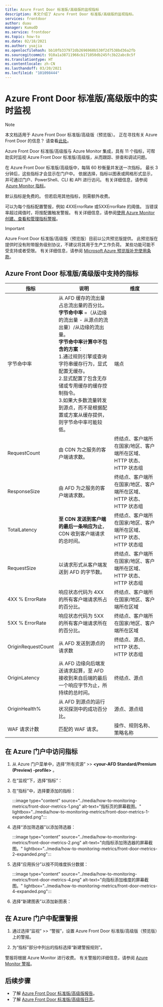 ```yaml
---
title: Azure Front Door 标准版/高级版的监视指标
description: 本文介绍了 Azure Front Door 标准版/高级版的监视指标。
services: frontdoor
author: duau
manager: KumudD
ms.service: frontdoor
ms.topic: how-to
ms.date: 02/18/2021
ms.author: yuajia
ms.openlocfilehash: bb10fb337972db2696960b530f2d7538bd36a2fb
ms.sourcegitcommit: 910a1a38711966cb171050db245fc3b22abc8c5f
ms.translationtype: HT
ms.contentlocale: zh-CN
ms.lasthandoff: 03/20/2021
ms.locfileid: "101098444"
---
```

# <a name="real-time-monitoring-in-azure-front-door-standardpremium"></a>Azure Front Door 标准版/高级版中的实时监视

> [!Note]
> 本文档适用于 Azure Front Door 标准版/高级版（预览版）。 正在寻找有关 Azure Front Door 的信息？ 请查看[此处](../front-door-overview.md)。

Azure Front Door 标准版/高级版与 Azure Monitor 集成，具有 11 个指标，可帮助实时监视 Azure Front Door 标准版/高级版，从而跟踪、排查和调试问题。  

在 Azure Front Door 标准版/高级版中，每隔 60 秒衡量并发送一次指标。 最长 3 分钟后，这些指标才会显示在门户中。 依据选择，指标以图表或网格形式显示，并可通过门户、PowerShell、CLI 和 API 进行访问。 有关详细信息，请参阅  [Azure Monitor 指标](../../azure-monitor/platform/data-platform-metrics.md)。  

默认指标是免费的。 但若启用其他指标，则需额外收费。 

可以为每个指标配置警报，例如 4XXErrorRate 或5XXErrorRate 的阈值。 当错误率超过阈值时，将按配置触发警报。 有关详细信息，请参阅[使用 Azure Monitor 创建、查看和管理指标警报](../../azure-monitor/platform/alerts-metric.md)。 

> [!IMPORTANT]
> Azure Front Door 标准版/高级版（预览版）目前以公共预览版提供。
> 此预览版在提供时没有附带服务级别协议，不建议将其用于生产工作负荷。 某些功能可能不受支持或者受限。
> 有关详细信息，请参阅 [Microsoft Azure 预览版补充使用条款](https://azure.microsoft.com/support/legal/preview-supplemental-terms/)。

## <a name="metrics-supported-in-azure-front-door-standardpremium"></a>Azure Front Door 标准版/高级版中支持的指标

| 指标  | 说明 | 维度 |
| ------------- | ------------- | ------------- |
| 字节命中率 | 从 AFD 缓存的流出量占总流出量的百分比。 </br> **字节命中率** =（从边缘的流出量 - 从源点的流出量）/从边缘的流出量。 </br> **字节命中率计算中不包含的方案**：</br> 1.通过规则引擎或查询字符串缓存行为，显式配置无缓存。 </br> 2.显式配置了包含无存储或专用缓存的缓存控制指令。 </br>3.如果大多数流量转发到源点，而不是根据配置或方案从缓存提供，则字节命中率可能较低。 | 端点 |
| RequestCount | 由 CDN 为之服务的客户端请求数。 | 终结点、客户端所在国家/地区、客户端所在区域、HTTP 状态、HTTP 状态组 |
| ResponseSize | 由 AFD 为之服务的客户端请求数。 |终结点、客户端所在国家/地区、客户端所在区域、HTTP 状态、HTTP 状态组 |
| TotalLatency | **至 CDN 发送到客户端的最后一条响应为止**，CDN 收到客户端请求的总时间。 |终结点、客户端所在国家/地区、客户端所在区域、HTTP 状态、HTTP 状态组 |
| RequestSize | 以请求形式从客户端发送到 AFD 的字节数。 | 终结点、客户端所在国家/地区、客户端所在区域、HTTP 状态、HTTP 状态组 |
| 4XX % ErrorRate | 响应状态代码为 4XX 的所有客户端请求所占的百分比。 | 终结点、客户端所在国家/地区、客户端所在区域 |
| 5XX % ErrorRate | 响应状态代码为 5XX 的所有客户端请求所在的百分比。 | 终结点、客户端所在国家/地区、客户端所在区域 |
| OriginRequestCount  | 从 AFD 发送到源点的请求数 | 终结点、源点、HTTP 状态、HTTP 状态组 |
| OriginLatency | 从 AFD 边缘向后端发送请求起算，至 AFD 接收到来自后端的最后一个响应字节为止，所持续的总时间。 | 终结点、源点 |
| OriginHealth% | 从 AFD 到源点的运行状况探测中的成功百分比。| 源点、源点组 |
| WAF 请求计数 | 匹配的 WAF 请求。 | 操作、规则名称、策略名称 |

## <a name="access-metrics-in-azure-portal"></a>在 Azure 门户中访问指标

1. 从 Azure 门户菜单中，选择“所有资源” >>  **\<your-AFD Standard/Premium (Preview) -profile>** 。

2. 在“监视”下，选择“指标”：

3. 在“指标”中，选择要添加的指标：

   :::image type="content" source="../media/how-to-monitoring-metrics/front-door-metrics-1.png" alt-text="指标页的屏幕截图。" lightbox="../media/how-to-monitoring-metrics/front-door-metrics-1-expanded.png":::

4. 选择“添加筛选器”以添加筛选器：

    :::image type="content" source="../media/how-to-monitoring-metrics/front-door-metrics-2.png" alt-text="向指标添加筛选器的屏幕截图。" lightbox="../media/how-to-monitoring-metrics/front-door-metrics-2-expanded.png":::
    
5. 选择“应用拆分”以按不同维度拆分数据：

   :::image type="content" source="../media/how-to-monitoring-metrics/front-door-metrics-4.png" alt-text="向指标添加维度的屏幕截图。" lightbox="../media/how-to-monitoring-metrics/front-door-metrics-4-expanded.png":::

6. 选择“新建图表”以添加新图表：

## <a name="configure-alerts-in-azure-portal"></a>在 Azure 门户中配置警报

1. 通过选择“监视” >> “警报”，设置 Azure Front Door 标准版/高级版（预览版）上的警报。

1. 为“指标”部分中列出的指标选择“新建警报规则”。

警报将根据 Azure Monitor 进行收费。 有关警报的详细信息，请参阅 [Azure Monitor 警报](../../azure-monitor/platform/alerts-overview.md)。

## <a name="next-steps"></a>后续步骤

- 了解 [Azure Front Door 标准版/高级版报告](how-to-reports.md)。
- 了解 [Azure Front Door 标准版/高级版日志](how-to-logs.md)。
